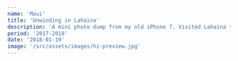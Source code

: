 ```yaml
---
name: 'Maui'
title: 'Unwinding in Lahaina'
description: 'A mini photo dump from my old iPhone 7. Visited Lahaina twice from 2017-2018, staying on the west side of the island in spots that no longer exist due to the fires of 2023.'
period: '2017-2018'
date: '2018-01-19'
image: '/src/assets/images/hi-preview.jpg'
---
```

